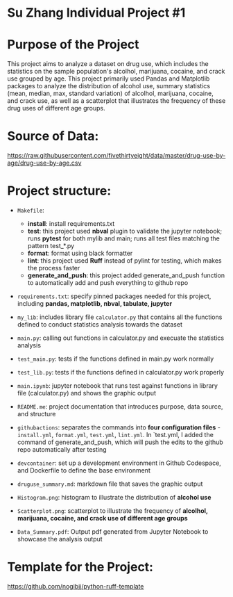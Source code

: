 # Su Zhang Individual Project #1 

# Purpose of the Project

This project aims to analyze a dataset on drug use, which includes the statistics on the sample population's alcolhol, marijuana, cocaine, and crack use grouped by age. This project primarily used Pandas and Matplotlib packages to analyze the distribution of alcohol use, summary statistics (mean, median, max, standard variation) of alcolhol, marijuana, cocaine, and crack use, as well as a scatterplot that illustrates the frequency of these drug uses of different age groups.

# Source of Data:

https://raw.githubusercontent.com/fivethirtyeight/data/master/drug-use-by-age/drug-use-by-age.csv

# Project structure:

* `Makefile`: 
    - **install**: install requirements.txt 
    - **test**: this project used **nbval** plugin to validate the jupyter notebook; runs **pytest** for both mylib and main; runs all test files matching the pattern test_*.py
    - **format**: format using black formatter
    - **lint**: this project used **Ruff** instead of pylint for testing, which makes the process faster
    - **generate_and_push**: this project added generate_and_push function to automatically add and push everything to github repo

* `requirements.txt`: specify pinned packages needed for this project, including **pandas, matplotlib, nbval, tabulate, jupyter**

* `my_lib`: includes library file `calculator.py` that contains all the functions defined to conduct statistics analysis towards the dataset

* `main.py`: calling out functions in calculator.py and execuate the statistics analysis 

* `test_main.py`: tests if the functions defined in main.py work normally

* `test_lib.py`: tests if the functions defined in calculator.py work properly

* `main.ipynb`: jupyter notebook that runs test against functions in library file (calculator.py) and shows the graphic output 

* `README.me`: project documentation that introduces purpose, data source, and structure

* `githubactions`: separates the commands into **four configuration files** - `install.yml`, `format.yml`, `test.yml`, `lint.yml`. In `test.yml, I added the command of generate_and_push, which will push the edits to the github repo automatically after testing

* `devcontainer`: set up a development environment in Github Codespace, and Dockerfile to define the base environment

* `druguse_summary.md`: markdown file that saves the graphic output

* `Histogram.png`: histogram to illustrate the distribution of **alcohol use**

* `Scatterplot.png`: scatterplot to illustrate the frequency of **alcolhol, marijuana, cocaine, and crack use of different age groups**

* `Data_Summary.pdf`: Output pdf generated from Jupyter Notebook to showcase the analysis output

# Template for the Project:
https://github.com/nogibjj/python-ruff-template
